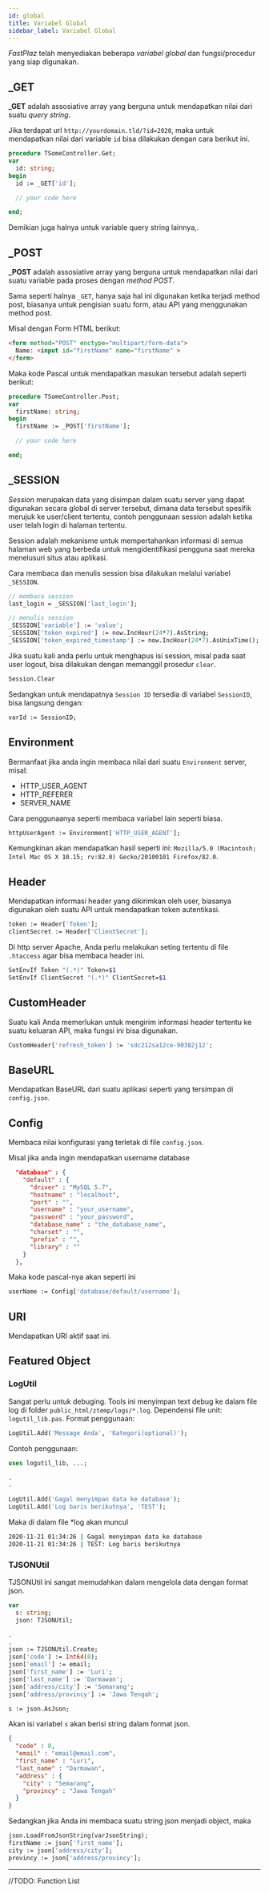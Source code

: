 ```yaml
---
id: global
title: Variabel Global
sidebar_label: Variabel Global
---
```


_FastPlaz_ telah menyediakan beberapa _variabel global_ dan fungsi/procedur yang siap digunakan.

## _GET

**\_GET** adalah assosiative array yang berguna untuk mendapatkan nilai dari suatu _query string_.

Jika terdapat url `http://yourdomain.tld/?id=2020`, maka untuk mendapatkan nilai dari variable `id` bisa dilakukan dengan cara berikut ini.

```pascal
procedure TSomeController.Get;
var
  id: string;
begin
  id := _GET['id'];

  // your code here

end;
```

Demikian juga halnya untuk variable query string lainnya,.


## _POST

**\_POST** adalah assosiative array yang berguna untuk mendapatkan nilai dari suatu variable pada proses dengan *method POST*.

Sama seperti halnya `_GET`, hanya saja hal ini digunakan ketika terjadi method post, biasanya untuk pengisian suatu form, atau API yang menggunakan method post.

Misal dengan Form HTML berikut:
```html
<form method="POST" enctype="multipart/form-data">
  Name: <input id="firstName" name="firstName" >
</form>
```

Maka kode Pascal untuk mendapatkan masukan tersebut adalah seperti berikut:
```pascal
procedure TSomeController.Post;
var
  firstName: string;
begin
  firstName := _POST['firstName'];

  // your code here

end;
```

## _SESSION

*Session* merupakan data yang disimpan dalam suatu server yang dapat digunakan secara global di server tersebut, dimana data tersebut spesifik merujuk ke user/client tertentu, contoh penggunaan session adalah ketika user telah login di halaman tertentu.

Session adalah mekanisme untuk mempertahankan informasi di semua halaman web yang berbeda untuk mengidentifikasi pengguna saat mereka menelusuri situs atau aplikasi.

Cara membaca dan menulis session bisa dilakukan melalui variabel `_SESSION`.

```pascal
// membaca session
last_login = _SESSION['last_login'];

// menulis session
_SESSION['variable'] := 'value';
_SESSION['token_expired'] := now.IncHour(24*7).AsString;
_SESSION['token_expired_timestamp'] := now.IncHour(24*7).AsUnixTime();
```

Jika suatu kali anda perlu untuk menghapus isi session, misal pada saat user logout, bisa dilakukan dengan memanggil prosedur `clear`.
```pascal
Session.Clear
```

Sedangkan untuk mendapatnya `Session ID` tersedia di variabel `SessionID`, bisa langsung dengan:
```pascal
varId := SessionID;
```

## Environment

Bermanfaat jika anda ingin membaca nilai dari suatu `Environment` server, misal:
- HTTP_USER_AGENT
- HTTP_REFERER
- SERVER_NAME

Cara penggunaanya seperti membaca variabel lain seperti biasa.

```pascal
httpUserAgent := Environment['HTTP_USER_AGENT'];
```
Kemungkinan akan mendapatkan hasil seperti ini:
`Mozilla/5.0 (Macintosh; Intel Mac OS X 10.15; rv:82.0) Gecko/20100101 Firefox/82.0`.

## Header

Mendapatkan informasi header yang dikirimkan oleh user, biasanya digunakan oleh suatu API untuk mendapatkan token autentikasi.
```pascal
token := Header['Token'];
clientSecret := Header['ClientSecret'];
```

Di http server Apache, Anda perlu melakukan seting tertentu di file `.htaccess` agar bisa membaca header ini.
```bash
SetEnvIf Token "(.*)" Token=$1
SetEnvIf ClientSecret "(.*)" ClientSecret=$1
```

## CustomHeader

Suatu kali Anda memerlukan untuk mengirim informasi header tertentu ke suatu keluaran API, maka fungsi ini bisa digunakan.
```pascal
CustomHeader['refresh_token'] := 'sdc212sa12ce-90382j12';
```

## BaseURL

Mendapatkan BaseURL dari suatu aplikasi seperti yang tersimpan di `config.json`.

## Config

Membaca nilai konfigurasi yang terletak di file `config.json`.

Misal jika anda ingin mendapatkan username database 
```json
  "database" : {
    "default" : {
      "driver" : "MySQL 5.7",
      "hostname" : "localhost",
      "port" : "",
      "username" : "your_username",
      "password" : "your_password",
      "database_name" : "the_database_name",
      "charset" : "",
      "prefix" : "",
      "library" : ""
    }
  },
```

Maka kode pascal-nya akan seperti ini
```pascal
userName := Config['database/default/username'];
```

## URI

Mendapatkan URI aktif saat ini.

## Featured Object

### LogUtil

Sangat perlu untuk debuging. Tools ini menyimpan text debug ke dalam file log di folder `public_html/ztemp/logs/*.log`.
Dependensi file unit: `logutil_lib.pas`.
Format penggunaan:
```pascal
LogUtil.Add('Message Anda', 'Kategori(optional)');
```
Contoh penggunaan:
```pascal
uses logutil_lib, ...;

.
.

LogUtil.Add('Gagal menyimpan data ke database');
LogUtil.Add('Log baris berikutnya', 'TEST');
```

Maka  di dalam file *log akan muncul
```bash
2020-11-21 01:34:26 | Gagal menyimpan data ke database
2020-11-21 01:34:26 | TEST: Log baris berikutnya
```

### TJSONUtil

TJSONUtil ini sangat memudahkan dalam mengelola data dengan format json.
```pascal
var
  s: string;
  json: TJSONUtil;

.
.  
json := TJSONUtil.Create;
json['code'] := Int64(0);
json['email'] := email;
json['first_name'] := 'Luri';
json['last_name'] := 'Darmawan';
json['address/city'] := 'Semarang';
json['address/provincy'] := 'Jawa Tengah';

s := json.AsJson;
```
Akan isi variabel `s` akan berisi string dalam format json.
```json
{
  "code" : 0,
  "email" : "email@email.com",
  "first_name" : "Luri",
  "last_name" : "Darmawan",
  "address" : {
    "city" : "Semarang",
    "provincy" : "Jawa Tengah"
  }
}
```

Sedangkan jika Anda ini membaca suatu string json menjadi object, maka
```pascal
json.LoadFromJsonString(varJsonString);
firstName := json['first_name'];
city := json['address/city'];
provincy := json['address/provincy'];
```

---

//TODO: Function List